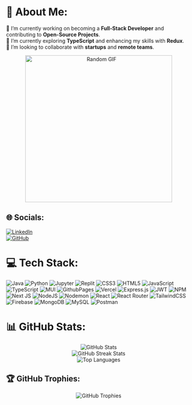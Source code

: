 # 💫 About Me:
🔭 I’m currently working on becoming a **Full-Stack Developer** and contributing to **Open-Source Projects**.<br>🌱 I’m currently exploring **TypeScript** and enhancing my skills with **Redux**.<br>👯 I’m looking to collaborate with **startups** and **remote teams**.<br>

<div align="center">
  <img src="https://i.giphy.com/media/v1.Y2lkPTc5MGI3NjExM3hkdDkzNW1tdDRvdnQ4emJuajBhazVoaWY1b3NvYjAzZjIxdGttbiZlcD12MV9pbnRlcm5hbF9naWZfYnlfaWQmY3Q9Zw/Ge5sUcWcB4uVRURisn/giphy.gif" alt="Random GIF" width="400"/>
</div>

## 🌐 Socials:
[![LinkedIn](https://img.shields.io/badge/LinkedIn-%230077B5.svg?logo=linkedin&logoColor=white)](https://www.linkedin.com/in/yash-singh-b0a23b226/)  
[![GitHub](https://img.shields.io/badge/GitHub-%23121011.svg?logo=github&logoColor=white)](https://github.com/yashssingh)

# 💻 Tech Stack:
![Java](https://img.shields.io/badge/java-%23ED8B00.svg?style=for-the-badge&logo=java&logoColor=white) ![Python](https://img.shields.io/badge/python-%233776AB.svg?style=for-the-badge&logo=python&logoColor=white) ![Jupyter](https://img.shields.io/badge/jupyter-%23F37626.svg?style=for-the-badge&logo=jupyter&logoColor=white)
![Replit](https://img.shields.io/badge/replit-%230D101E.svg?style=for-the-badge&logo=replit&logoColor=white)
![CSS3](https://img.shields.io/badge/css3-%231572B6.svg?style=for-the-badge&logo=css3&logoColor=white) ![HTML5](https://img.shields.io/badge/html5-%23E34F26.svg?style=for-the-badge&logo=html5&logoColor=white) ![JavaScript](https://img.shields.io/badge/javascript-%23323330.svg?style=for-the-badge&logo=javascript&logoColor=%23F7DF1E) ![TypeScript](https://img.shields.io/badge/typescript-%23007ACC.svg?style=for-the-badge&logo=typescript&logoColor=white) ![MUI](https://img.shields.io/badge/MUI-%230081CB.svg?style=for-the-badge&logo=mui&logoColor=white) ![GithubPages](https://img.shields.io/badge/github%20pages-121013?style=for-the-badge&logo=github&logoColor=white) ![Vercel](https://img.shields.io/badge/vercel-%23000000.svg?style=for-the-badge&logo=vercel&logoColor=white) ![Express.js](https://img.shields.io/badge/express.js-%23404d59.svg?style=for-the-badge&logo=express&logoColor=%2361DAFB) ![JWT](https://img.shields.io/badge/JWT-black?style=for-the-badge&logo=JSON%20web%20tokens) ![NPM](https://img.shields.io/badge/NPM-%23CB3837.svg?style=for-the-badge&logo=npm&logoColor=white) ![Next JS](https://img.shields.io/badge/Next-black?style=for-the-badge&logo=next.js&logoColor=white) ![NodeJS](https://img.shields.io/badge/node.js-6DA55F?style=for-the-badge&logo=node.js&logoColor=white) ![Nodemon](https://img.shields.io/badge/NODEMON-%23323330.svg?style=for-the-badge&logo=nodemon&logoColor=%BBDEAD) ![React](https://img.shields.io/badge/react-%2320232a.svg?style=for-the-badge&logo=react&logoColor=%2361DAFB) ![React Router](https://img.shields.io/badge/React_Router-CA4245?style=for-the-badge&logo=react-router&logoColor=white) ![TailwindCSS](https://img.shields.io/badge/tailwindcss-%2338B2AC.svg?style=for-the-badge&logo=tailwind-css&logoColor=white) ![Firebase](https://img.shields.io/badge/Firebase-039BE5?style=for-the-badge&logo=Firebase&logoColor=white) ![MongoDB](https://img.shields.io/badge/MongoDB-%234ea94b.svg?style=for-the-badge&logo=mongodb&logoColor=white) ![MySQL](https://img.shields.io/badge/mysql-%2300000f.svg?style=for-the-badge&logo=mysql&logoColor=white)  ![Postman](https://img.shields.io/badge/Postman-FF6C37?style=for-the-badge&logo=postman&logoColor=white)

# 📊 GitHub Stats:
<div align="center"> <img src="https://github-readme-stats.vercel.app/api?username=yashssingh&theme=radical&hide_border=false&include_all_commits=true&count_private=true&show_icons=true" alt="GitHub Stats"/><br/> <img src="https://github-readme-streak-stats.herokuapp.com/?user=yashssingh&theme=radical&hide_border=false" alt="GitHub Streak Stats"/><br/> <img src="https://github-readme-stats.vercel.app/api/top-langs/?username=yashssingh&theme=radical&hide_border=false&include_all_commits=true&count_private=true&layout=compact&langs_count=10" alt="Top Languages"/> </div>

## 🏆 GitHub Trophies:
<div align="center"> <img src="https://github-profile-trophy.vercel.app/?username=yashssingh&theme=radical&no-frame=false&no-bg=true&margin-w=4" alt="GitHub Trophies"/> </div>
